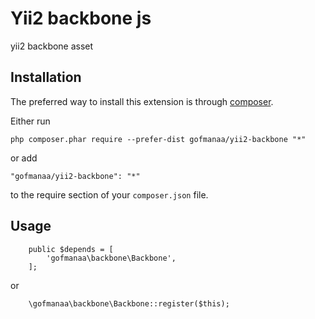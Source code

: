 Yii2 backbone js
================
yii2 backbone asset

Installation
------------

The preferred way to install this extension is through [composer](http://getcomposer.org/download/).

Either run

```
php composer.phar require --prefer-dist gofmanaa/yii2-backbone "*"
```

or add

```
"gofmanaa/yii2-backbone": "*"
```

to the require section of your `composer.json` file.


Usage
-----
```
    public $depends = [
        'gofmanaa\backbone\Backbone',
    ];
```
or

```
    \gofmanaa\backbone\Backbone::register($this);
```